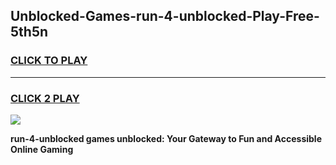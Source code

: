 
## Unblocked-Games-run-4-unblocked-Play-Free-5th5n
<h3>
<a href="https://premium76.site?title=run-4-unblocked&ref=18A1">CLICK TO PLAY</a></h3>
<hr>

<h3>
<a href="https://premium76.site?title=run-4-unblocked&ref=18A1">CLICK 2 PLAY</a>
  
</h3>

<a href="https://premium76.site?title=run-4-unblocked&ref=18A1"><img src="https://clearcache.store/games.png"></a>


**run-4-unblocked games unblocked: Your Gateway to Fun and Accessible Online Gaming**
